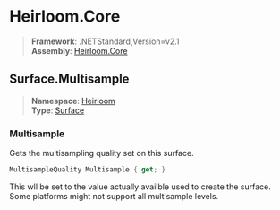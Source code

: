 # Heirloom.Core

> **Framework**: .NETStandard,Version=v2.1  
> **Assembly**: [Heirloom.Core][0]  

## Surface.Multisample

> **Namespace**: [Heirloom][0]  
> **Type**: [Surface][1]  

### Multisample

Gets the multisampling quality set on this surface.

```cs
MultisampleQuality Multisample { get; }
```

This wll be set to the value actually availble used to create the surface. Some platforms might not support all multisample levels.

[0]: ../Heirloom.Core.md
[1]: Heirloom.Surface.md

